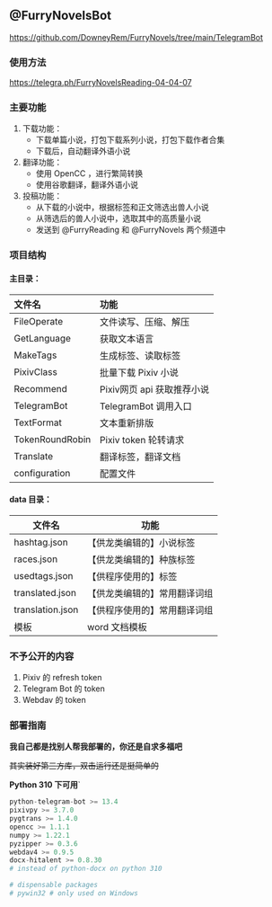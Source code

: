 ## @FurryNovelsBot
https://github.com/DowneyRem/FurryNovels/tree/main/TelegramBot

### 使用方法
https://telegra.ph/FurryNovelsReading-04-04-07

### 主要功能
1. 下载功能：
   - 下载单篇小说，打包下载系列小说，打包下载作者合集
   - 下载后，自动翻译外语小说
2. 翻译功能：
   - 使用 OpenCC ，进行繁简转换
   - 使用谷歌翻译，翻译外语小说
3. 投稿功能：
   - 从下载的小说中，根据标签和正文筛选出兽人小说
   - 从筛选后的兽人小说中，选取其中的高质量小说
   - 发送到 @FurryReading 和 @FurryNovels 两个频道中

### 项目结构
#### 主目录：
| 文件名          | 功能                       |
| :-------------- | :------------------------- |
| FileOperate     | 文件读写、压缩、解压       |
| GetLanguage     | 获取文本语言               |
| MakeTags        | 生成标签、读取标签         |
| PixivClass      | 批量下载 Pixiv 小说        |
| Recommend       | Pixiv网页 api 获取推荐小说 |
| TelegramBot     | TelegramBot 调用入口       |
| TextFormat      | 文本重新排版               |
| TokenRoundRobin | Pixiv token 轮转请求       |
| Translate       | 翻译标签，翻译文档         |
| configuration   | 配置文件                   |

#### data 目录：
| 文件名           | 功能                         |
| ---------------- | ---------------------------- |
| hashtag.json     | 【供龙类编辑的】小说标签     |
| races.json       | 【供龙类编辑的】种族标签     |
| usedtags.json    | 【供程序使用的】标签         |
| translated.json  | 【供龙类编辑的】常用翻译词组 |
| translation.json | 【供程序使用的】常用翻译词组 |
| 模板             | word 文档模板                |


### 不予公开的内容
1. Pixiv 的 refresh token
1. Telegram Bot 的 token
3. Webdav 的 token

### 部署指南
**我自己都是找别人帮我部署的，你还是自求多福吧**

~~其实装好第三方库，双击运行还是挺简单的~~

**Python 310 下可用**`

``` Python 310
python-telegram-bot >= 13.4
pixivpy >= 3.7.0
pygtrans >= 1.4.0
opencc >= 1.1.1
numpy >= 1.22.1
pyzipper >= 0.3.6
webdav4 >= 0.9.5
docx-hitalent >= 0.8.30
# instead of python-docx on python 310

# dispensable packages
# pywin32 # only used on Windows
```
